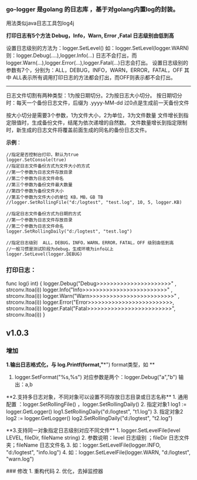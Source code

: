 ### go-logger 是golang 的日志库 ，基于对golang内置log的封装。
用法类似java日志工具包log4j

**打印日志有5个方法 Debug，Info，Warn, Error ,Fatal  日志级别由低到高**

设置日志级别的方法为：logger.SetLevel() 如：logger.SetLevel(logger.WARN)
则：logger.Debug(....),logger.Info(...) 日志不会打出，而 
 logger.Warn(...),logger.Error(...),logger.Fatal(...)日志会打出。
设置日志级别的参数有7个，分别为：ALL，DEBUG，INFO，WARN，ERROR，FATAL，OFF
其中 ALL表示所有调用打印日志的方法都会打出，而OFF则表示都不会打出。

***

日志文件切割有两种类型：1为按日期切分。2为按日志大小切分。
按日期切分时：每天一个备份日志文件，后缀为 .yyyy-MM-dd 
过0点是生成前一天备份文件

按大小切分是需要3个参数，1为文件大小，2为单位，3为文件数量
文件增长到指定限值时，生成备份文件，结尾为依次递增的自然数。
文件数量增长到指定限制时，新生成的日志文件将覆盖前面生成的同名的备份日志文件。

**示例**：

	//指定是否控制台打印，默认为true
	logger.SetConsole(true)
	//指定日志文件备份方式为文件大小的方式
	//第一个参数为日志文件存放目录
	//第二个参数为日志文件命名
	//第三个参数为备份文件最大数量
	//第四个参数为备份文件大小
	//第五个参数为文件大小的单位 KB，MB，GB TB
	//logger.SetRollingFile("d:/logtest", "test.log", 10, 5, logger.KB)

	//指定日志文件备份方式为日期的方式
	//第一个参数为日志文件存放目录
	//第二个参数为日志文件命名
	logger.SetRollingDaily("d:/logtest", "test.log")

	//指定日志级别  ALL，DEBUG，INFO，WARN，ERROR，FATAL，OFF 级别由低到高
	//一般习惯是测试阶段为debug，生成环境为info以上
	logger.SetLevel(logger.DEBUG)


### 打印日志：
func log(i int) {
	logger.Debug("Debug>>>>>>>>>>>>>>>>>>>>>>" , strconv.Itoa(i))
	logger.Info("Info>>>>>>>>>>>>>>>>>>>>>>>>>" , strconv.Itoa(i))
	logger.Warn("Warn>>>>>>>>>>>>>>>>>>>>>>>>>" , strconv.Itoa(i))
	logger.Error("Error>>>>>>>>>>>>>>>>>>>>>>>>>, strconv.Itoa(i))
	logger.Fatal("Fatal>>>>>>>>>>>>>>>>>>>>>>>>>",  strconv.Itoa(i))
}


## v1.0.3
### 增加
**1.输出日志格式化，与 log.Printf(format,"***")  format类型，如 **
  1. logger.SetFormat("%s,%s")  对应参数是两个：logger.Debug("a","b")  输出：a,b 
<p/>
**2.支持多日志对象，不同对象可以设置不同存放日志目录或日志名称**
  1. 通用配置 ：logger.SetRollingFile() ，logger.SetRollingDaily()
  2. 指定对象1   		   log1 := logger.GetLogger()   log1.SetRollingDaily("d:/logtest", "t1.log")
  3. 指定对象2   		   log2 := logger.GetLogger()   log2.SetRollingDaily("d:/logtest", "t2.log")
<p/>
**3.支持同一对象指定日志级别对应不同文件**
  1. logger.SetLevelFile(level LEVEL, fileDir, fileName string)
  2. 参数说明：level 日志级别 ；fileDir 日志文件夹；fileName  日志文件名
  3. 如：logger.SetLevelFile(logger.INFO, "d:/logtest", "info.log")  
  4. 如：logger.SetLevelFile(logger.WARN, "d:/logtest", "warn.log")
<p/>
### 修改
  1. 重构代码
  2. 优化，去掉监控器


